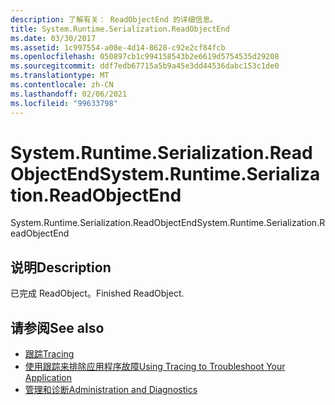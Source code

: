 ```yaml
---
description: 了解有关： ReadObjectEnd 的详细信息。
title: System.Runtime.Serialization.ReadObjectEnd
ms.date: 03/30/2017
ms.assetid: 1c997554-a08e-4d14-8628-c92e2cf84fcb
ms.openlocfilehash: 050897cb1c994158543b2e6619d5754535d29208
ms.sourcegitcommit: ddf7edb67715a5b9a45e3dd44536dabc153c1de0
ms.translationtype: MT
ms.contentlocale: zh-CN
ms.lasthandoff: 02/06/2021
ms.locfileid: "99633798"
---
```

# <a name="systemruntimeserializationreadobjectend"></a><span data-ttu-id="74e82-103">System.Runtime.Serialization.ReadObjectEnd</span><span class="sxs-lookup"><span data-stu-id="74e82-103">System.Runtime.Serialization.ReadObjectEnd</span></span>

<span data-ttu-id="74e82-104">System.Runtime.Serialization.ReadObjectEnd</span><span class="sxs-lookup"><span data-stu-id="74e82-104">System.Runtime.Serialization.ReadObjectEnd</span></span>  
  
## <a name="description"></a><span data-ttu-id="74e82-105">说明</span><span class="sxs-lookup"><span data-stu-id="74e82-105">Description</span></span>  

 <span data-ttu-id="74e82-106">已完成 ReadObject。</span><span class="sxs-lookup"><span data-stu-id="74e82-106">Finished ReadObject.</span></span>  
  
## <a name="see-also"></a><span data-ttu-id="74e82-107">请参阅</span><span class="sxs-lookup"><span data-stu-id="74e82-107">See also</span></span>

- [<span data-ttu-id="74e82-108">跟踪</span><span class="sxs-lookup"><span data-stu-id="74e82-108">Tracing</span></span>](index.md)
- [<span data-ttu-id="74e82-109">使用跟踪来排除应用程序故障</span><span class="sxs-lookup"><span data-stu-id="74e82-109">Using Tracing to Troubleshoot Your Application</span></span>](using-tracing-to-troubleshoot-your-application.md)
- [<span data-ttu-id="74e82-110">管理和诊断</span><span class="sxs-lookup"><span data-stu-id="74e82-110">Administration and Diagnostics</span></span>](../index.md)
